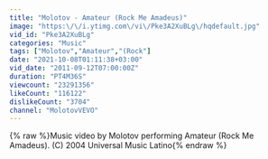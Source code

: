 ```yaml
---
title: "Molotov - Amateur (Rock Me Amadeus)"
image: "https:\/\/i.ytimg.com\/vi\/Pke3A2XuBLg\/hqdefault.jpg"
vid_id: "Pke3A2XuBLg"
categories: "Music"
tags: ["Molotov","Amateur","(Rock"]
date: "2021-10-08T01:11:38+03:00"
vid_date: "2011-09-12T07:00:00Z"
duration: "PT4M36S"
viewcount: "23291356"
likeCount: "116122"
dislikeCount: "3704"
channel: "MolotovVEVO"
---
```

{% raw %}Music video by Molotov performing Amateur (Rock Me Amadeus). (C) 2004 Universal Music Latino{% endraw %}
